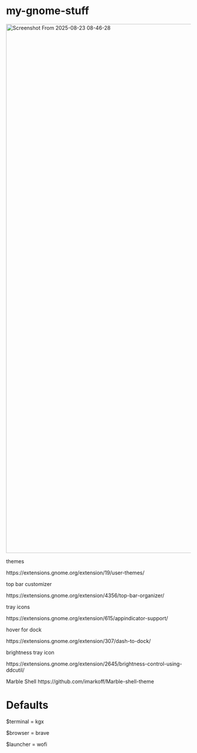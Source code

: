 # my-gnome-stuff

<img width="2560" height="1440" alt="Screenshot From 2025-08-23 08-46-28" src="https://github.com/user-attachments/assets/b9375e55-f404-4fb0-9f49-de63f78923d0" />

<p>themes<p>
<p>https://extensions.gnome.org/extension/19/user-themes/</p>
top bar customizer
<p>https://extensions.gnome.org/extension/4356/top-bar-organizer/</p>
tray icons
<p>https://extensions.gnome.org/extension/615/appindicator-support/</p>
hover for dock
<p>https://extensions.gnome.org/extension/307/dash-to-dock/</p>
brightness tray icon
<p>https://extensions.gnome.org/extension/2645/brightness-control-using-ddcutil/</p>
Marble Shell
https://github.com/imarkoff/Marble-shell-theme

# Defaults
$terminal = kgx
<p>$browser = brave</p>
<p>$launcher = wofi</p>



